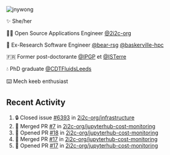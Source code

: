 ![jnywong](https://readme-typing-svg.demolab.com/?font=Intel+One+Mono&size=36&duration=3000&pause=1000&color=6bc46d&vCenter=true&width=170&lines=jnywong)

✨ She/her

👩‍💻 Open Source Applications Engineer [@2i2c-org](https://2i2c.org/)

🐻 Ex-Research Software Engineer [@bear-rsg](https://github.com/bear-rsg) [@baskerville-hpc](https://github.com/baskerville-hpc) 

🇫🇷 Former post-doctorante [@IPGP](https://github.com/IPGP) et [@ISTerre](https://www.isterre.fr/) 

💧 PhD graduate [@CDTFluidsLeeds](https://fluid-dynamics.leeds.ac.uk/) 

⌨️ Mech keeb enthusiast 

## Recent Activity 

<!--START_SECTION:activity-->
1. 🔒 Closed issue [#6393](https://github.com/2i2c-org/infrastructure/issues/6393) in [2i2c-org/infrastructure](https://github.com/2i2c-org/infrastructure)
2. 🎉 Merged PR [#7](https://github.com/2i2c-org/jupyterhub-cost-monitoring/pull/7) in [2i2c-org/jupyterhub-cost-monitoring](https://github.com/2i2c-org/jupyterhub-cost-monitoring)
3. 💪 Opened PR [#18](https://github.com/2i2c-org/jupyterhub-cost-monitoring/pull/18) in [2i2c-org/jupyterhub-cost-monitoring](https://github.com/2i2c-org/jupyterhub-cost-monitoring)
4. 🎉 Merged PR [#17](https://github.com/2i2c-org/jupyterhub-cost-monitoring/pull/17) in [2i2c-org/jupyterhub-cost-monitoring](https://github.com/2i2c-org/jupyterhub-cost-monitoring)
5. 💪 Opened PR [#17](https://github.com/2i2c-org/jupyterhub-cost-monitoring/pull/17) in [2i2c-org/jupyterhub-cost-monitoring](https://github.com/2i2c-org/jupyterhub-cost-monitoring)
<!--END_SECTION:activity-->
